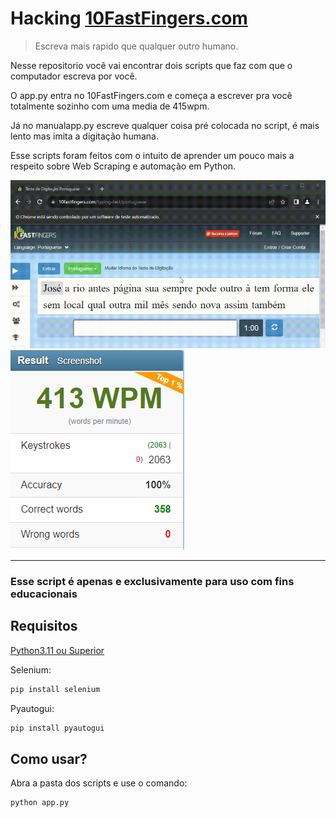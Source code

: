 # Hacking [10FastFingers.com](https://10fastfingers.com/typing-test/english)

> Escreva mais rapido que qualquer outro humano.


Nesse repositorio você vai encontrar dois scripts que faz com que o computador escreva por você.

O app.py entra no 10FastFingers.com e começa a escrever pra você totalmente sozinho com uma media de 415wpm.

Já no manualapp.py escreve qualquer coisa pré colocada no script, é mais lento mas imita a digitação humana.

Esse scripts foram feitos com o intuito de aprender um pouco mais a respeito sobre Web Scraping e automação em Python.

![](example.gif)
![](screenshot.png)

--------------------------------------------------

### Esse script é apenas e exclusivamente para uso com fins educacionais


## Requisitos

[Python3.11 ou Superior](https://www.python.org/downloads/)

Selenium:

```sh
pip install selenium
```

Pyautogui:

```sh
pip install pyautogui
```

## Como usar?

Abra a pasta dos scripts e use o comando:
```sh
python app.py
```
